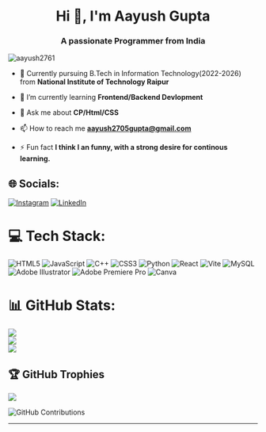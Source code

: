 
<h1 align="center">Hi 👋, I'm Aayush Gupta</h1>
<h3 align="center">A passionate Programmer from India</h3>


<p align="left"> <img src="https://komarev.com/ghpvc/?username=aayush2761&label=Profile%20views&color=0e75b6&style=flat" alt="aayush2761" /> </p>

- 👷 Currently pursuing B.Tech in Information Technology(2022-2026) from **National Institute of Technology Raipur**

- 🌱 I’m currently learning **Frontend/Backend Devlopment**


- 💬 Ask me about **CP/Html/CSS**

- 📫 How to reach me **aayush2705gupta@gmail.com**

- ⚡ Fun fact **I think I an funny, with a strong desire for continous learning.**


## 🌐 Socials:
[![Instagram](https://img.shields.io/badge/Instagram-%23E4405F.svg?logo=Instagram&logoColor=white)](https://instagram.com/_.aayush.gupta._/) [![LinkedIn](https://img.shields.io/badge/LinkedIn-%230077B5.svg?logo=linkedin&logoColor=white)](https://linkedin.com/in/aayush-gupta-020284263/) 

# 💻 Tech Stack:
![HTML5](https://img.shields.io/badge/html5-%23E34F26.svg?style=for-the-badge&logo=html5&logoColor=white) ![JavaScript](https://img.shields.io/badge/javascript-%23323330.svg?style=for-the-badge&logo=javascript&logoColor=%23F7DF1E) ![C++](https://img.shields.io/badge/c++-%2300599C.svg?style=for-the-badge&logo=c%2B%2B&logoColor=white) ![CSS3](https://img.shields.io/badge/css3-%231572B6.svg?style=for-the-badge&logo=css3&logoColor=white) ![Python](https://img.shields.io/badge/python-3670A0?style=for-the-badge&logo=python&logoColor=ffdd54) ![React](https://img.shields.io/badge/react-%2320232a.svg?style=for-the-badge&logo=react&logoColor=%2361DAFB) ![Vite](https://img.shields.io/badge/vite-%23646CFF.svg?style=for-the-badge&logo=vite&logoColor=white) ![MySQL](https://img.shields.io/badge/mysql-4479A1.svg?style=for-the-badge&logo=mysql&logoColor=white) ![Adobe Illustrator](https://img.shields.io/badge/adobe%20illustrator-%23FF9A00.svg?style=for-the-badge&logo=adobe%20illustrator&logoColor=white) ![Adobe Premiere Pro](https://img.shields.io/badge/Adobe%20Premiere%20Pro-9999FF.svg?style=for-the-badge&logo=Adobe%20Premiere%20Pro&logoColor=white) ![Canva](https://img.shields.io/badge/Canva-%2300C4CC.svg?style=for-the-badge&logo=Canva&logoColor=white)
# 📊 GitHub Stats:
![](https://github-readme-stats.vercel.app/api?username=aayush2761&theme=shadow_blue&hide_border=false&include_all_commits=true&count_private=false)<br/>
![](https://github-readme-streak-stats.herokuapp.com/?user=aayush2761&theme=shadow_blue&hide_border=false)<br/>
![](https://github-readme-stats.vercel.app/api/top-langs/?username=aayush2761&theme=shadow_blue&hide_border=false&include_all_commits=true&count_private=false&layout=compact)

## 🏆 GitHub Trophies
![](https://github-profile-trophy.vercel.app/?username=aayush2761&theme=radical&no-frame=false&no-bg=true&margin-w=4)

![GitHub Contributions](https://ssr-contributions-svg.vercel.app/_/aayush2761?chart=3dbar&gap=0.6&scale=2&flatten=0&weeks=30&theme=native&dark=true)




---



